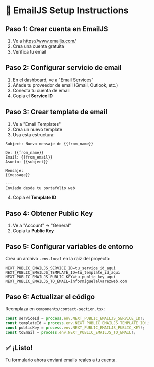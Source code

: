 # 📧 EmailJS Setup Instructions

## Paso 1: Crear cuenta en EmailJS
1. Ve a https://www.emailjs.com/
2. Crea una cuenta gratuita
3. Verifica tu email

## Paso 2: Configurar servicio de email
1. En el dashboard, ve a "Email Services"
2. Añade tu proveedor de email (Gmail, Outlook, etc.)
3. Conecta tu cuenta de email
4. Copia el **Service ID**

## Paso 3: Crear template de email
1. Ve a "Email Templates"
2. Crea un nuevo template
3. Usa esta estructura:

```
Subject: Nuevo mensaje de {{from_name}}

De: {{from_name}}
Email: {{from_email}}
Asunto: {{subject}}

Mensaje:
{{message}}

---
Enviado desde tu portafolio web
```

4. Copia el **Template ID**

## Paso 4: Obtener Public Key
1. Ve a "Account" → "General"
2. Copia tu **Public Key**

## Paso 5: Configurar variables de entorno
Crea un archivo `.env.local` en la raíz del proyecto:

```env
NEXT_PUBLIC_EMAILJS_SERVICE_ID=tu_service_id_aqui
NEXT_PUBLIC_EMAILJS_TEMPLATE_ID=tu_template_id_aqui
NEXT_PUBLIC_EMAILJS_PUBLIC_KEY=tu_public_key_aqui
NEXT_PUBLIC_EMAILJS_TO_EMAIL=info@miguelalvarezweb.com
```

## Paso 6: Actualizar el código
Reemplaza en `components/contact-section.tsx`:

```typescript
const serviceId = process.env.NEXT_PUBLIC_EMAILJS_SERVICE_ID!;
const templateId = process.env.NEXT_PUBLIC_EMAILJS_TEMPLATE_ID!;
const publicKey = process.env.NEXT_PUBLIC_EMAILJS_PUBLIC_KEY!;
const toEmail = process.env.NEXT_PUBLIC_EMAILJS_TO_EMAIL!;
```

## ✅ ¡Listo!
Tu formulario ahora enviará emails reales a tu cuenta.
